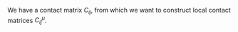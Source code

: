 We have a contact matrix $C_{ij}$, from which we want to construct local contact matrices $C^\mu_{ij}$. 
<!--stackedit_data:
eyJoaXN0b3J5IjpbNzY3ODUzMDQ0XX0=
-->